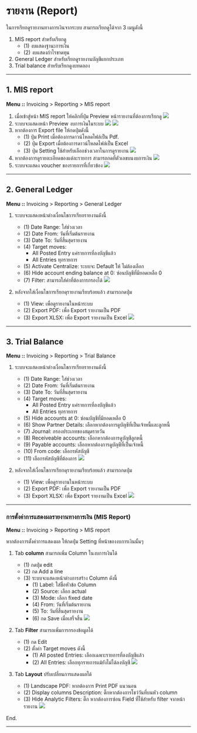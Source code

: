 # รายงาน (Report)

ในการเรียกดูรายงานทางการเงินจากระบบ สามารถเรียกดูได้จาก 3 เมนูดังนี้

1. MIS report สำหรับเรียกดู
    * (1) งบแสดงฐานะการเงิน
    * (2) งบแสดงกำไรขาดทุน
2. General Ledger สำหรับเรียกดูรายงานบัญชีแยกประเภท
3. Trial balance สำหรับเรียกดูงบทดลอง

-----------------------------------------------------------------

## 1. MIS report

**Menu ::** Invoicing > Reporting > MIS report

1. เมื่อเข้าสู่หน้า MIS report ให้คลิกที่ปุ่ม Preview หน้ารายงานที่ต้องการเรียกดู
![](img/fn_1.png)
2. ระบบจะแสดงหน้า Preview งบการเงินในระบบ
![](img/fn_2.png)
![](img/report_acc_2.png)
4. หากต้องการ Export file ให้กดปุ่มดังนี้
    * (1) ปุ่ม Print เมื่อต้องการดาวน์โหลดไฟล์เป็น Pdf.
    * (2) ปุ่ม Export เมื่อต้องการดาวน์โหลดไฟล์เป็น Excel
    * (3) ปุ่ม Setting ใช้สำหรับเลือกช่วงเวลาในการดูรายงาน
    ![](img/fn_3.png)
5. หากต้องการดูรายละเอียดของแต่ละรายการ สามารถกดที่ตัวเลขบนงบการเงิน
![](img/fn_4.png)
6. ระบบจะแสดง voucher ของรายการที่เกี่ยวข้อง
![](img/fn_5.png)


---------------------------------------------------------------

## 2. General Ledger

**Menu ::** Invoicing > Reporting > General Ledger

1. ระบบจะแสดงหน้าต่างเงื่อนไขการเรียกรายงานดังนี้
    * (1) Date Range: ใส่ช่วงเวลา
    * (2) Date From: วันที่เริ่มต้นรายงาน
    * (3) Date To: วันที่สิ้นสุดรายงาน
    * (4) Target moves: 
        - All Posted Entry แค่รายการที่ลงบัญชีแล้ว
        - All Entries ทุกรายการ
    * (5) Activate Centralize: ระบบจะ Default ให้ ไม่ต้องเลือก
    * (6) Hide account ending balance at 0: ซ่อนบัญชีที่มียอดเหลือ 0
    * (7) Filter: สามารถใส่ค่าที่ต้องการกรองได้
![](img/gl_1.png)

2. หลังจากใส่เงื่อนไขการเรียกดุรายงานเรียบร้อยแล้ว สามารถกดปุ่ม
    * (1) View: เพื่อดูรายงานในหน้าระบบ
    * (2) Export PDF: เพื่อ Export รายงานเป็น PDF
    * (3) Export XLSX: เพื่อ Export รายงานเป็น Excel
![](img/gl_2.png)


-----------------------------------------------------------------


## 3. Trial Balance

**Menu ::** Invoicing > Reporting > Trial Balance

1. ระบบจะแสดงหน้าต่างเงื่อนไขการเรียกรายงานดังนี้
    * (1) Date Range: ใส่ช่วงเวลา
    * (2) Date From: วันที่เริ่มต้นรายงาน
    * (3) Date To: วันที่สิ้นสุดรายงาน
    * (4) Target moves: 
        - All Posted Entry แค่รายการที่ลงบัญชีแล้ว
        - All Entries ทุกรายการ
    * (5) Hide accounts at 0: ซ่อนบัญชีที่มียอดเหลือ 0
    * (6) Show Partner Details: เลือกหากต้องการดูบัญชีที่เป็นเจ้าหนี้และลูกหนี้
    * (7) Journal: กรองประเภทของสมุดรายวัน
    * (8) Receiveable accounts: เลือกหากต้องการดูบัญชีลูกหนี้
    * (9) Payable accounts: เลือกหากต้องการดูบัญชีที่เป็นเจ้าหนี้
    * (10) From code: เลือกรหัสบัญชี
    * (11) เลือกรหัสบัญชีที่ต้องการ
    ![](img/tb_1.png)

2. หลังจากใส่เงื่อนไขการเรียกดุรายงานเรียบร้อยแล้ว สามารถกดปุ่ม
    * (1) View: เพื่อดูรายงานในหน้าระบบ
    * (2) Export PDF: เพื่อ Export รายงานเป็น PDF
    * (3) Export XLSX: เพื่อ Export รายงานเป็น Excel
![](img/gl_2.png)

------------------------------------------------------------

### การตั้งค่าการแสดงผลรายงานทางการเงิน (MIS Report) 

**Menu ::** Invoicing > Reporting > MIS report

หากต้องการตั้งค่าการแสดงผล ให้กดปุ่ม Setting ที่หน้าของงบการเงินนั้นๆ

1. Tab **column** สามารถเพิ่ม Column ในงบการเงินได้ 
    * (1) กดปุ่ม edit
    * (2) กด Add a line
    * (3) ระบบจะแสดงหน้าต่างการสร้าง Column ดังนี้
        * (1) Label: ใส่ชื่อหัวข้อ Column
        * (2) Source: เลือก actual
        * (3) Mode: เลือก fixed date
        * (4) From: วันที่เริ่มต้นรายงาน
        * (5) To: วันที่สิ้นสุดรายงาน
        * (6) กด Save เมื่อเสร็จสิ้น
    ![](img/fn_6.png)

2. Tab **Filter** สามารถเพิ่มการกรองข้อมูลได้
    * (1) กด Edit
    * (2) ตั้งค่า Target moves ดังนี้
        * (1) All posted Entries: เลือกเฉพาะรายการที่ลงบัญชีแล้ว 
        * (2) All Entries: เลือกทุกรายการแม้ยังไม่ได้ลงบัญชี
        ![](img/fn_7.png)

3. Tab **Layout** ปรับเปลี่ยนการแสดงผลได้
    * (1) Landscape PDF: หากต้องการ Print PDF แนวนอน
    * (2) Display columns Description: ติ๊กหากต้องการโชว์วันที่บนหัว column
    * (3) Hide Analytic Filters: ติ๊ก หากต้องการซ่อน Field ที่ใช้สำหรับ filter จากหน้ารายงาน
    ![](img/fn_8.png)


End. 

--------------------------------------

